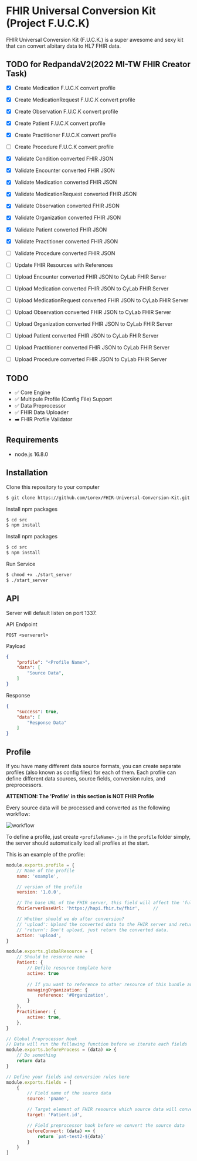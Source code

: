 # FHIR Universal Conversion Kit (Project F.U.C.K)

FHIR Universal Conversion Kit (F.U.C.K.) is a super awesome and sexy kit that can convert albitary data to HL7 FHIR data. 

## TODO for RedpandaV2(2022 MI-TW FHIR Creator Task)
- [x] Create Medication F.U.C.K convert profile
- [x] Create MedicationRequest F.U.C.K convert profile
- [x] Create Observation F.U.C.K convert profile
- [x] Create Patient F.U.C.K convert profile
- [x] Create Practitioner F.U.C.K convert profile
- [ ] Create Procedure F.U.C.K convert profile

- [x] Validate Condition converted FHIR JSON
- [x] Validate Encounter converted FHIR JSON
- [x] Validate Medication converted FHIR JSON
- [x] Validate MedicationRequest converted FHIR JSON
- [x] Validate Observation converted FHIR JSON
- [x] Validate Organization converted FHIR JSON
- [x] Validate Patient converted FHIR JSON
- [x] Validate Practitioner converted FHIR JSON
- [ ] Validate Procedure converted FHIR JSON

- [ ] Update FHIR Resources with References

- [ ] Upload Encounter converted FHIR JSON to CyLab FHIR Server
- [ ] Upload Medication converted FHIR JSON to CyLab FHIR Server
- [ ] Upload MedicationRequest converted FHIR JSON to CyLab FHIR Server
- [ ] Upload Observation converted FHIR JSON to CyLab FHIR Server
- [ ] Upload Organization converted FHIR JSON to CyLab FHIR Server
- [ ] Upload Patient converted FHIR JSON to CyLab FHIR Server
- [ ] Upload Practitioner converted FHIR JSON to CyLab FHIR Server
- [ ] Upload Procedure converted FHIR JSON to CyLab FHIR Server

## TODO
- :white_check_mark: Core Engine
- :white_check_mark: Multipule Profile (Config File) Support
- :white_check_mark: Data Preprocessor
- :white_check_mark: FHIR Data Uploader
- :arrow_right: FHIR Profile Validator

## Requirements
- node.js 16.8.0

## Installation
Clone this repository to your computer
```bash
$ git clone https://github.com/Lorex/FHIR-Universal-Conversion-Kit.git
```

Install npm packages
```bash
$ cd src
$ npm install
```

Install npm packages
```bash
$ cd src
$ npm install
```

Run Service
```bash
$ chmod +x ./start_server
$ ./start_server
```

## API

Server will default listen on port 1337.

API Endpoint
```
POST <serverurl>
```

Payload
```json
{
    "profile": "<Profile Name>",
    "data": [
        "Source Data",
    ]
}
```

Response
```json
{
    "success": true,
    "data": [
        "Response Data"
    ]
}
```


## Profile

If you have many different data source formats, you can create separate profiles (also known as config files) for each of them.
Each profile can define different data sources, source fields, conversion rules, and preprocessors.

**ATTENTION: The 'Profile' in this section is NOT FHIR Profile**

Every source data will be processed and converted as the following workflow: 

![workflow](https://i.imgur.com/6JwsLXC.png)

To define a profile, just create `<profileName>.js` in the `profile` folder simply, the server should automatically load all profiles at the start.

This is an example of the profile:
```javascript
module.exports.profile = {
    // Name of the profile
    name: 'example',

    // version of the profile
    version: '1.0.0',

    // The base URL of the FHIR server, this field will affect the 'fullUrl' element in the generated bundle.
    fhirServerBaseUrl: 'https://hapi.fhir.tw/fhir',     // 

    // Whether should we do after conversion?
    // 'upload': Upload the converted data to the FHIR server and return the server response.
    // 'return': Don't upload, just return the converted data.
    action: 'upload',
}

module.exports.globalResource = {
    // Should be resource name
    Patient: {
        // Defile resource template here
        active: true
        
        // If you want to reference to other resource of this bundle automatically, use '{ reference: #<ResourceType> }'
        managingOrganization: {
            reference: '#Organization',
        }
    },
    Practitioner: {
        active: true,
    },
}

// Global Preprocessor Hook
// Data will run the following function before we iterate each fields
module.exports.beforeProcess = (data) => {
    // Do something
    return data
}

// Define your fields and conversion rules here
module.exports.fields = [
    {
        // Field name of the source data
        source: 'pname',

        // Target element of FHIR resource which source data will converted to
        target: 'Patient.id',

        // Field preprocessor hook before we convert the source data
        beforeConvert: (data) => {
            return `pat-test2-${data}`
        }
    }
]

```
